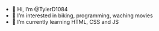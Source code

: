 - 👋 Hi, I’m @TylerD1084
- 👀 I’m interested in biking, programming, waching movies
- 🌱 I’m currently learning HTML, CSS and JS

<!---
TylerD1084/TylerD1084 is a ✨ special ✨ repository because its `README.md` (this file) appears on your GitHub profile.
You can click the Preview link to take a look at your changes.
--->
